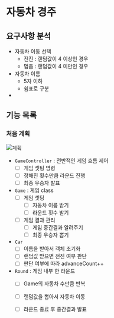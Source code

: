 # 자동차 경주

## 요구사항 분석
- 자동차 이동 선택 
  - 전진 : 랜덤값이 4 이상인 경우
  - 멈춤 : 랜덤값이 4 미만인 경우 
- 자동차 이름 
  - 5자 이하
  - 쉼표로 구분
- 

## 기능 목록
### 처음 계획

![계획](https://github.com/jaea-kim/java-racingcar/assets/115435482/7a31b8cb-3bf6-404e-ac48-b0ddf448ccd8)
- `GameController` : 전반적인 게임 흐름 제어
  - [ ] 게임 셋팅 명령
  - [ ] 정해진 횟수만큼 라운드 진행
  - [ ] 최종 우승자 발표 
- `Game` : 게임 class
  - [ ] 게임 셋팅 
    - [ ] 자동차 이름 받기
    - [ ] 라운드 횟수 받기
  - [ ] 게임 결과 관리
    - [ ] 게임 중간결과 알려주기  
    - [ ] 최종 우승자 뽑기
- `Car`
  - [ ] 이름을 받아서 객체 초기화
  - [ ] 랜덤값 받으면 전진 여부 판단 
  - [ ] 판단 여부에 따라 advanceCount++
- `Round` : 게임 내부 한 라운드 
  - [ ] Game의 자동차 수만큼 반복 
  - [ ] 랜덤값을 뽑아서 자동차 이동
  - [ ] 라운드 종료 후 중간결과 발표 

